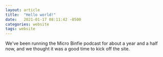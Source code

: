 ```yaml
---
layout: article
title:  "Hello world!"
date:   2021-01-17 08:11:42 -0500
categories: website
tags: website
---
```


We've been running the Micro Binfie podcast for about a year and a half now,
and we thought it was a good time to kick off the site.


